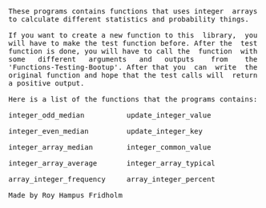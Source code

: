 
<pre>
These programs contains functions that uses integer  arrays
to calculate different statistics and probability things.

If you want to create a new function to this  library,  you
will have to make the test function before. After the  test
function is done, you will have to call the  function  with
some   different   arguments   and   outputs    from    the
'Functions-Testing-Bootup'. After that you  can  write  the
original function and hope that the test calls will  return
a positive output.

Here is a list of the functions that the programs contains:

integer_odd_median          update_integer_value

integer_even_median         update_integer_key

integer_array_median        integer_common_value

integer_array_average       integer_array_typical

array_integer_frequency     array_integer_percent

Made by Roy Hampus Fridholm
</pre>
